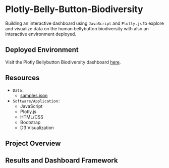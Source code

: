 # Plotly-Belly-Button-Biodiversity
Building an interactive dashboard using `JavaScript` and `Plotly.js` to explore and visualize data on the human bellybutton biodiversity with also an interactive environment deployed.

## Deployed Environment
Visit the Plotly Bellybutton Biodiversity dashboard [here](https://g626s.github.io/Plotly-Belly-Button-Biodiversity/).

## Resources
- `Data:`
  - [samples.json](https://github.com/g626s/Plotly-Belly-Button-Biodiversity/blob/main/samples.json)
- `Software/Application:`
  - JavaScript
  - Plotly.js
  - HTML/CSS
  - Bootstrap
  - D3 Visualization

## Project Overview

## Results and Dashboard Framework
